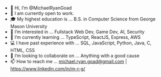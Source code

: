 - 👋 Hi, I’m @MichaelRyanGoad
- 💼 I am currently open to work.
- 🎓 My highest education is ... B.S. in Computer Science from George Mason University
- 👀 I’m interested in ... Fullstack Web Dev, Game Dev, AI, Security
- 🌱 I’m currently learning ... TypeScript, ReactJS, Express, AWS
- 💻 I have past experience with ... SQL, JavaScript, Python, Java, C, HTML, CSS
- 💞️ I’m looking to collaborate on ... Anything with a good cause
- 📫 How to reach me ... michael.ryan.goad@gmail.com | https://www.linkedin.com/in/m-r-g/ 

<!---
MichaelRyanGoad/MichaelRyanGoad is a ✨ special ✨ repository because its `README.md` (this file) appears on your GitHub profile.
You can click the Preview link to take a look at your changes.
--->
